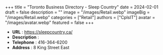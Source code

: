 +++
title = "Toronto Business Directory - Sleep Country"
date = 2024-02-01
draft = false
description = ""
image = "/images/Retail.webp"
imageBig = "/images/Retail.webp"
categories = ["Retail"]
authors = ["CplsIT"]
avatar = "/images/avatar.webp"
featured = false
+++


* **URL** :  https://sleepcountry.ca/
* **Description** : 
* **Telephone** : 416-364-6200
* **Address** : 8 King Street East